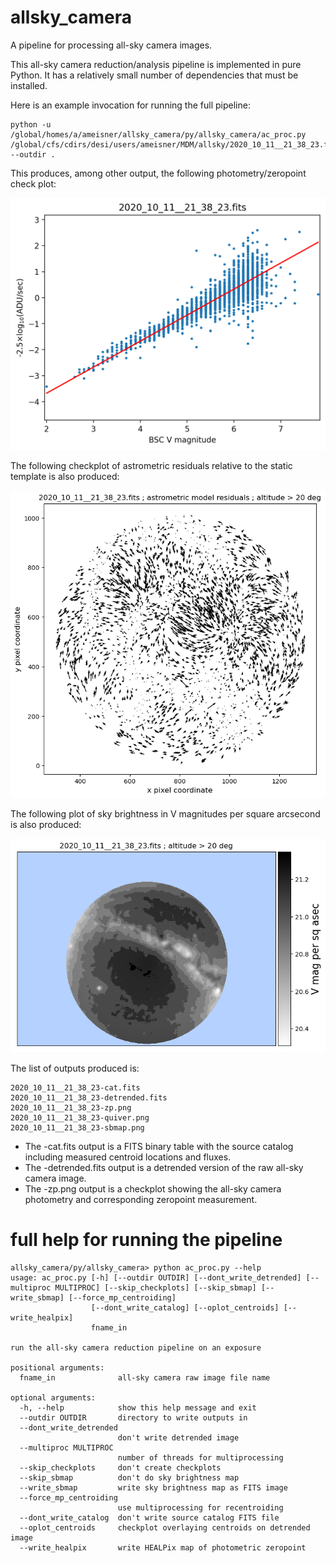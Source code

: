 # allsky_camera

A pipeline for processing all-sky camera images.

This all-sky camera reduction/analysis pipeline is implemented in pure Python. It has a relatively small number of dependencies that must be installed.

Here is an example invocation for running the full pipeline:

    python -u /global/homes/a/ameisner/allsky_camera/py/allsky_camera/ac_proc.py /global/cfs/cdirs/desi/users/ameisner/MDM/allsky/2020_10_11__21_38_23.fits --outdir .

This produces, among other output, the following photometry/zeropoint check plot:

![zeropoint checkplot](static/2020_10_11__21_38_23-zp.png)

The following checkplot of astrometric residuals relative to the static template is also produced:

![astrometry checkplot](static/2020_10_11__21_38_23-quiver.png)

The following plot of sky brightness in V magnitudes per square arcsecond is also produced:

![sky brightness map](static/2020_10_11__21_38_23-sbmap.png)

The list of outputs produced is:

    2020_10_11__21_38_23-cat.fits
    2020_10_11__21_38_23-detrended.fits
    2020_10_11__21_38_23-zp.png
    2020_10_11__21_38_23-quiver.png
    2020_10_11__21_38_23-sbmap.png

* The -cat.fits output is a FITS binary table with the source catalog including measured centroid locations and fluxes.
* The -detrended.fits output is a detrended version of the raw all-sky camera image.
* The -zp.png output is a checkplot showing the all-sky camera photometry and corresponding zeropoint measurement.

# full help for running the pipeline

    allsky_camera/py/allsky_camera> python ac_proc.py --help
    usage: ac_proc.py [-h] [--outdir OUTDIR] [--dont_write_detrended] [--multiproc MULTIPROC] [--skip_checkplots] [--skip_sbmap] [--write_sbmap] [--force_mp_centroiding]
                      [--dont_write_catalog] [--oplot_centroids] [--write_healpix]
                      fname_in

    run the all-sky camera reduction pipeline on an exposure

    positional arguments:
      fname_in              all-sky camera raw image file name

    optional arguments:
      -h, --help            show this help message and exit
      --outdir OUTDIR       directory to write outputs in
      --dont_write_detrended
                            don't write detrended image
      --multiproc MULTIPROC
                            number of threads for multiprocessing
      --skip_checkplots     don't create checkplots
      --skip_sbmap          don't do sky brightness map
      --write_sbmap         write sky brightness map as FITS image
      --force_mp_centroiding
                            use multiprocessing for recentroiding
      --dont_write_catalog  don't write source catalog FITS file
      --oplot_centroids     checkplot overlaying centroids on detrended image
      --write_healpix       write HEALPix map of photometric zeropoint